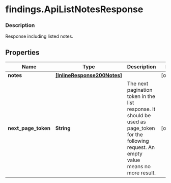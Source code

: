 # findings.ApiListNotesResponse

### Description

Response including listed notes.

## Properties
Name | Type | Description | Notes
------------ | ------------- | ------------- | -------------
**notes** | [**[InlineResponse200Notes]**](InlineResponse200Notes.md) |  | [optional] 
**next_page_token** | **String** | The next pagination token in the list response. It should be used as page_token for the following request. An empty value means no more result. | [optional] 

